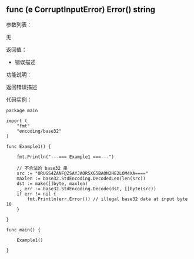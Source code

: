 ## func (e CorruptInputError) Error() string

参数列表：

无

返回值：

- 错误描述

功能说明：

返回错误描述

代码实例：

    package main

    import (
        "fmt"
        "encoding/base32"
    )

    func Example1() {

        fmt.Println("---=== Example1 ===---")

        // 不合法的 base32 串
        src := "ORUGS4ZANF@ZSAYJAORSXG5BAON2HE2LOM4XA===="
        maxlen := base32.StdEncoding.DecodedLen(len(src))
        dst := make([]byte, maxlen)
        _, err := base32.StdEncoding.Decode(dst, []byte(src))
        if err != nil {
            fmt.Println(err.Error()) // illegal base32 data at input byte 10
        }

    }

    func main() {

        Example1()

    }
